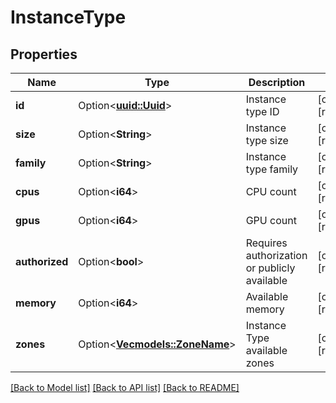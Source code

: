 # InstanceType

## Properties

Name | Type | Description | Notes
------------ | ------------- | ------------- | -------------
**id** | Option<[**uuid::Uuid**](uuid::Uuid.md)> | Instance type ID | [optional][readonly]
**size** | Option<**String**> | Instance type size | [optional][readonly]
**family** | Option<**String**> | Instance type family | [optional][readonly]
**cpus** | Option<**i64**> | CPU count | [optional][readonly]
**gpus** | Option<**i64**> | GPU count | [optional][readonly]
**authorized** | Option<**bool**> | Requires authorization or publicly available | [optional][readonly]
**memory** | Option<**i64**> | Available memory | [optional][readonly]
**zones** | Option<[**Vec<models::ZoneName>**](zone-name.md)> | Instance Type available zones | [optional][readonly]

[[Back to Model list]](../README.md#documentation-for-models) [[Back to API list]](../README.md#documentation-for-api-endpoints) [[Back to README]](../README.md)


